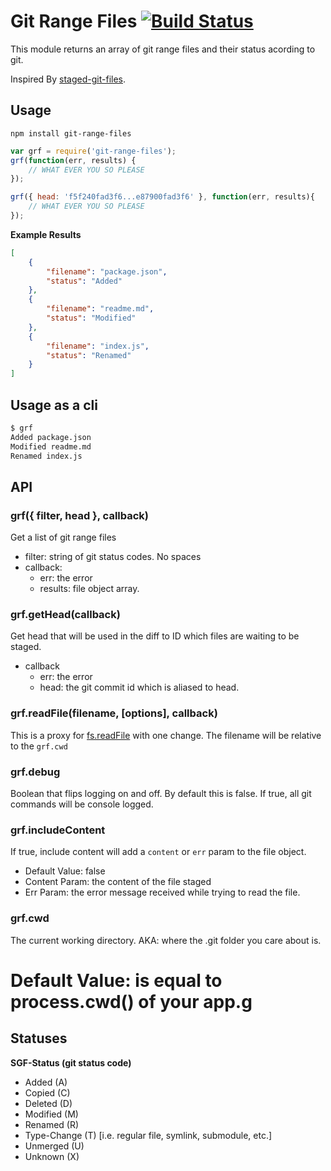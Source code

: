 # Git Range Files  [![Build Status](https://travis-ci.org/imcuttle/git-range-files.svg?branch=master)](https://travis-ci.org/imcuttle/git-range-files)

This module returns an array of git range files and their status acording to git.

Inspired By [staged-git-files](https://github.com/mcwhittemore/staged-git-files).

## Usage

`npm install git-range-files`

```js
var grf = require('git-range-files');
grf(function(err, results) {
	// WHAT EVER YOU SO PLEASE
});

grf({ head: 'f5f240fad3f6...e87900fad3f6' }, function(err, results){
	// WHAT EVER YOU SO PLEASE
});
```

**Example Results**

```json
[
	{
		"filename": "package.json",
		"status": "Added"
	},
	{
		"filename": "readme.md",
		"status": "Modified"
	},
	{
		"filename": "index.js",
		"status": "Renamed"
	}
]
```

## Usage as a cli

```sh
$ grf
Added package.json
Modified readme.md
Renamed index.js
```

## API

### grf({ filter, head }, callback)

Get a list of git range files

* filter: string of git status codes. No spaces
* callback:
	* err: the error
	* results: file object array.

### grf.getHead(callback)

Get head that will be used in the diff to ID which files are waiting to be staged.

* callback
	* err: the error
	* head: the git commit id which is aliased to head.

### grf.readFile(filename, [options], callback)

This is a proxy for [fs.readFile](http://nodejs.org/api/fs.html#fs_fs_readfile_filename_options_callback) with one change. The filename will be relative to the `grf.cwd`

### grf.debug

Boolean that flips logging on and off. By default this is false. If true, all git commands will be console logged.

### grf.includeContent

If true, include content will add a `content` or `err` param to the file object.

* Default Value: false
* Content Param: the content of the file staged
* Err Param: the error message received while trying to read the file.

### grf.cwd

The current working directory. AKA: where the .git folder you care about is.

# Default Value: is equal to process.cwd() of your app.g

## Statuses

**SGF-Status (git status code)**

* Added (A)
* Copied (C)
* Deleted (D)
* Modified (M)
* Renamed (R)
* Type-Change (T) [i.e. regular file, symlink, submodule, etc.]
* Unmerged (U)
* Unknown (X)

